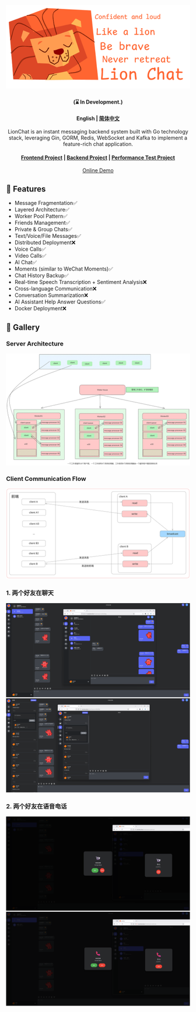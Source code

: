 <div align="center">

# ![resources/logo/lionchat.png](resources/logo/lionchat.png)
#### (⌛ In Development.)
#### English | [简体中文](https://github.com/kapbl/LionChat/blob/main/README.md)
LionChat is an instant messaging backend system built with Go technology stack, leveraging Gin, GORM, Redis, WebSocket and Kafka to implement a feature-rich chat application.
#### [Frontend Project](https://github.com/kapbl/LionChat-Fronted) | [Backend Project](https://github.com/kapbl/LionChat) | [Performance Test Project](https://github.com/kapbl/Lion-Chat-Test)
[Online Demo](https://lionchat.online/) 

</div>


## 🎯 Features
- Message Fragmentation✅
- Layered Architecture✅
- Worker Pool Pattern✅
- Friends Management✅
- Private & Group Chats✅
- Text/Voice/File Messages✅
- Distributed Deployment❌
- Voice Calls✅
- Video Calls✅
- AI Chat✅
- Moments (similar to WeChat Moments)✅
- Chat History Backup✅
- Real-time Speech Transcription + Sentiment Analysis❌
- Cross-language Communication❌
- Conversation Summarization❌
- AI Assistant Help Answer Questions✅
- Docker Deployment❌
## 🦁 Gallery
### Server Architecture
![Server Architecture](resources/logo/Untitled-2025-08-07-1051.png)
### Client Communication Flow
![Communication Process between Clients](resources/logo/客户端之间的通信过程.svg)
### 1. 两个好友在聊天
![聊天1](resources/assest/28a760b541bf9bf780ec2d505bb93fd8.png)
![聊天2](resources/assest/9fb730ab9ad37919fd5866f5a0680e75.png)
### 2. 两个好友在语音电话
![聊天1](resources/assest/3321f4dcdb4308be48802563425e4d5b.png)
![聊天2](resources/assest/bf56ca44fdebfb9903c409ae89077c24.png)
